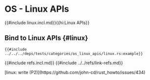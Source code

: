 # OS - Linux APIs

{{#include linux.incl.md}}{{hi:Linux APIs}}

## Bind to Linux APIs {#linux}

```rust,editable
{{#include ../../../deps/tests/categories/os_linux_apis/linux.rs:example}}
```

{{#include refs.incl.md}}
{{#include ../../refs/link-refs.md}}

<div class="hidden">
[linux: write (P2)](https://github.com/john-cd/rust_howto/issues/434)

</div>

